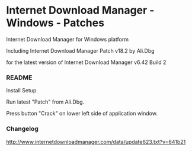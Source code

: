 #     Internet Download Manager - Windows - Patches

Internet Download Manager for Windows platform

Including Internet Download Manager Patch v18.2 by Ali.Dbg

for the latest version of Internet Download Manager v6.42 Build 2

### README

Install Setup.

Run latest "Patch" from Ali.Dbg.

Press button "Crack" on lower left side of application window.

### Changelog

http://www.internetdownloadmanager.com/data/update623.txt?v=641b21
